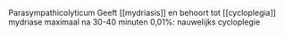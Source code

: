 Parasympathicolyticum
Geeft [[mydriasis]] en behoort tot [[cycloplegia]] 
mydriase maximaal na 30-40 minuten 
0,01%: nauwelijks cycloplegie
